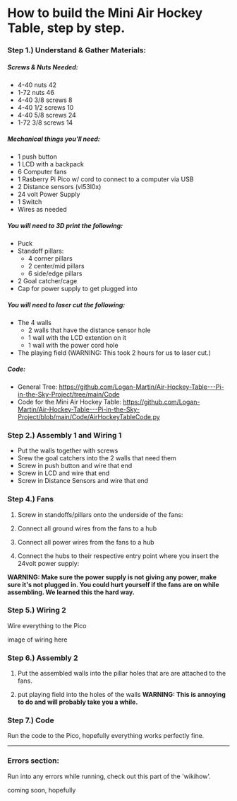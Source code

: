 # How to build the Mini Air Hockey Table, step by step.


### Step 1.) Understand & Gather Materials:

##### Screws & Nuts Needed:
- 4-40 nuts	42
- 1-72 nuts	46
- 4-40 3/8 screws	8
- 4-40 1/2 screws	10
- 4-40 5/8 screws	24
- 1-72 3/8 screws	14

##### Mechanical things you'll need:
- 1 push button
- 1 LCD with a backpack
- 6 Computer fans
- 1 Rasberry Pi Pico w/ cord to connect to a computer via USB
- 2 Distance sensors (vl53l0x)
- 24 volt Power Supply
- 1 Switch
- Wires	as needed

##### You will need to 3D print the following:
- Puck
- Standoff pillars:
  - 4 corner pillars
  - 2 center/mid pillars
  - 6 side/edge pillars
- 2 Goal catcher/cage
- Cap for power supply to get plugged into

##### You will need to laser cut the following:
- The 4 walls
  - 2 walls that have the distance sensor hole
  - 1 wall with the LCD extention on it
  - 1 wall with the power cord hole
- The playing field (WARNING: This took 2 hours for us to laser cut.)

##### Code:
- General Tree: https://github.com/Logan-Martin/Air-Hockey-Table---Pi-in-the-Sky-Project/tree/main/Code
- Code for the Mini Air Hockey Table: https://github.com/Logan-Martin/Air-Hockey-Table---Pi-in-the-Sky-Project/blob/main/Code/AirHockeyTableCode.py

### Step 2.) Assembly 1 and Wiring 1
- Put the walls together with screws
- Srew the goal catchers into the 2 walls that need them
- Screw in push button and wire that end
- Screw in LCD and wire that end
- Screw in Distance Sensors and wire that end

### Step 4.) Fans

1. Screw in standoffs/pillars onto the underside of the fans:

2. Connect all ground wires from the fans to a hub
3. Connect all power wires from the fans to a hub
4. Connect the hubs to their respective entry point where you insert the 24volt power supply:

**WARNING: Make sure the power supply is not giving any power, make sure it's not plugged in. You could hurt yourself if the fans are on while assembling. We learned this the hard way.**

### Step 5.) Wiring 2
Wire everything to the Pico

image of wiring here

### Step 6.) Assembly 2

1. Put the assembled walls into the pillar holes that are are attached to the fans.

2. put playing field into the holes of the walls
**WARNING: This is annoying to do and will probably take you a while.**

### Step 7.) Code
Run the code to the Pico, hopefully everything works perfectly fine.

---

### Errors section:
Run into any errors while running, check out this part of the 'wikihow'.

coming soon, hopefully


